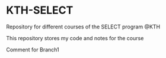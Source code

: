 # KTH-SELECT
Repository for different courses of the SELECT program @KTH

This repository stores my code and notes for the course

Comment for Branch1


